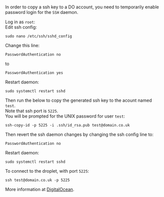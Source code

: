 ### 

In order to copy a ssh key to a DO account, you need to temporarily enable password login for the `SSH` daemon.   

Log in as `root`:  
Edit ssh config:  
```
sudo nano /etc/ssh/sshd_config
```

Change this line:   
```
PasswordAuthentication no
```
to
```
PasswordAuthentication yes
```
Restart daemon:  
```
sudo systemctl restart sshd
```

Then run the below to copy the generated ssh key to the acount named `test`.  
Note that ssh port is `5225`.  
You will be prompted for the UNIX password for user `test`:  
```
ssh-copy-id -p 5225 -i .ssh/id_rsa.pub test@domain.co.uk
```

Then revert the ssh daemon changes by changing the ssh config line to:  
```
PasswordAuthentication no
```
Restart daemon:  
```
sudo systemctl restart sshd
```

To connect to the droplet, with port `5225`:  
```
ssh test@domain.co.uk -p 5225
```

More information at [DigitalOcean](https://www.digitalocean.com/community/questions/ssh-copy-id-not-working-permission-denied-publickey).
